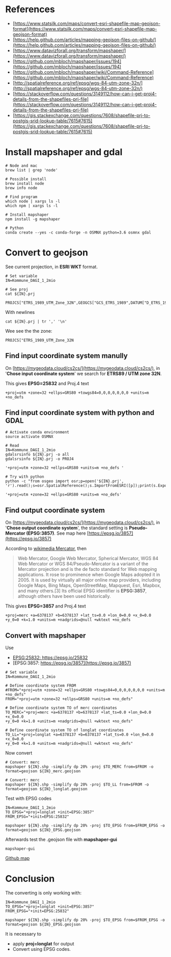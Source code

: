 # References

* [https://www.statsilk.com/maps/convert-esri-shapefile-map-geojson-format](https://www.statsilk.com/maps/convert-esri-shapefile-map-geojson-format)
* [https://help.github.com/articles/mapping-geojson-files-on-github/](https://help.github.com/articles/mapping-geojson-files-on-github/)
* [https://www.datavizforall.org/transform/mapshaper/](https://www.datavizforall.org/transform/mapshaper/)
* [https://github.com/mbloch/mapshaper/issues/194](https://github.com/mbloch/mapshaper/issues/194)
* [https://github.com/mbloch/mapshaper/wiki/Command-Reference](https://github.com/mbloch/mapshaper/wiki/Command-Reference)
* [http://spatialreference.org/ref/epsg/wgs-84-utm-zone-32n/](http://spatialreference.org/ref/epsg/wgs-84-utm-zone-32n/)
* [https://stackoverflow.com/questions/3149112/how-can-i-get-proj4-details-from-the-shapefiles-prj-file](https://stackoverflow.com/questions/3149112/how-can-i-get-proj4-details-from-the-shapefiles-prj-file)
* [https://gis.stackexchange.com/questions/7608/shapefile-prj-to-postgis-srid-lookup-table/7615#7615](https://gis.stackexchange.com/questions/7608/shapefile-prj-to-postgis-srid-lookup-table/7615#7615)


# Install mapshaper and gdal


```
# Node and mac
brew list | grep 'node'

# Possible install
brew install node
brew info node

# Find program
which node | xargs ls -l
which npm | xargs ls -l

# Install mapshaper
npm install -g mapshaper

# Python
conda create --yes -c conda-forge -n OSMNX python=3.6 osmnx gdal
```


# Convert to geojson

See current projection, in **ESRI WKT** format.

```
# Set variable
IN=Kommune_DAGI_1_2mio

# See proj
cat ${IN}.prj

PROJCS["ETRS_1989_UTM_Zone_32N",GEOGCS["GCS_ETRS_1989",DATUM["D_ETRS_1989",SPHEROID["GRS_1980",6378137.0,298.257222101]],PRIMEM["Greenwich",0.0],UNIT["Degree",0.0174532925199433]],PROJECTION["Transverse_Mercator"],PARAMETER["False_Easting",500000.0],PARAMETER["False_Northing",0.0],PARAMETER["Central_Meridian",9.0],PARAMETER["Scale_Factor",0.9996],PARAMETER["Latitude_Of_Origin",0.0],UNIT["Meter",1.0]]
```

With newlines

```
cat ${IN}.prj | tr ',' '\n'
```
Wee see the the zone:

```
PROJCS["ETRS_1989_UTM_Zone_32N
```

## Find input coordinate system manully
On [https://mygeodata.cloud/cs2cs/](https://mygeodata.cloud/cs2cs/), in '**Chose input coordinate system**' we search for **ETRS89 / UTM zone 32N**.

This gives **EPSG=25832** and Proj.4 text

```
+proj=utm +zone=32 +ellps=GRS80 +towgs84=0,0,0,0,0,0,0 +units=m +no_defs
```

## Find input coordinate system with python and GDAL

```
# Activate conda environment
source activate OSMNX

# Read
IN=Kommune_DAGI_1_2mio
gdalsrsinfo ${IN}.prj -o all
gdalsrsinfo ${IN}.prj -o PROJ4

'+proj=utm +zone=32 +ellps=GRS80 +units=m +no_defs '

# Try with python
python -c "from osgeo import osr;p=open('${IN}.prj', 'r').read();s=osr.SpatialReference();s.ImportFromESRI([p]);print(s.ExportToProj4())"

'+proj=utm +zone=32 +ellps=GRS80 +units=m +no_defs'
```

## Find output coordinate system
On [https://mygeodata.cloud/cs2cs/](https://mygeodata.cloud/cs2cs/), in '**Chose output coordinate system**', the standard setting is **Pseudo-Mercator (EPSG:3857)**. See map here [https://epsg.io/3857](https://epsg.io/3857)

According to [wikimedia Mercator](https://en.wikipedia.org/wiki/Web_Mercator), then

> Web Mercator, Google Web Mercator, Spherical Mercator, WGS 84 Web Mercator or WGS 84/Pseudo-Mercator is a variant of the Mercator projection and is the de facto standard for Web mapping applications. It rose to prominence when Google Maps adopted it in 2005. It is used by virtually all major online map providers, including Google Maps, Bing Maps, OpenStreetMap, Mapquest, Esri, Mapbox, and many others.[3] Its official EPSG identifier is **EPSG:3857**, although others have been used historically.

This gives **EPSG=3857** and Proj.4 text

```
+proj=merc +a=6378137 +b=6378137 +lat_ts=0.0 +lon_0=0.0 +x_0=0.0 +y_0=0 +k=1.0 +units=m +nadgrids=@null +wktext +no_defs
```

## Convert with mapshaper

Use 

* [EPSG:25832: https://epsg.io/25832 ](https://epsg.io/25832)
* [EPSG:3857: https://epsg.io/3857](https://epsg.io/3857)

```
# Set variable
IN=Kommune_DAGI_1_2mio

# Define coordinate system FROM
#FROM="+proj=utm +zone=32 +ellps=GRS80 +towgs84=0,0,0,0,0,0,0 +units=m +no_defs"
FROM="+proj=utm +zone=32 +ellps=GRS80 +units=m +no_defs"

# Define coordinate system TO of merc coordinates
TO_MERC="+proj=merc +a=6378137 +b=6378137 +lat_ts=0.0 +lon_0=0.0 +x_0=0.0 
+y_0=0 +k=1.0 +units=m +nadgrids=@null +wktext +no_defs"

# Define coordinate system TO of longlat coordinates
TO_LL="+proj=longlat +a=6378137 +b=6378137 +lat_ts=0.0 +lon_0=0.0 +x_0=0.0 
+y_0=0 +k=1.0 +units=m +nadgrids=@null +wktext +no_defs"
```

Now convert

```
# Convert: merc
mapshaper ${IN}.shp -simplify dp 20% -proj $TO_MERC from=$FROM -o format=geojson ${IN}_merc.geojson

# Convert: merc
mapshaper ${IN}.shp -simplify dp 20% -proj $TO_LL from=$FROM -o format=geojson ${IN}_longlat.geojson
```

Test with EPSG codes

```
IN=Kommune_DAGI_1_2mio
TO_EPSG="+proj=longlat +init=EPSG:3857"
FROM_EPSG="+init=EPSG:25832"

mapshaper ${IN}.shp -simplify dp 20% -proj $TO_EPSG from=$FROM_EPSG -o format=geojson ${IN}_EPSG.geojson
```

Afterwards test the .geojson file with **mapshaper-gui**

```
mapshaper-gui
```

[Github map](https://github.com/tlinnet/kmdvalg/tree/master/examples/Data/DAGI_Kommunal_1_2mio_kortforsyningen)

# Conclusion

The converting is only working with:

```
IN=Kommune_DAGI_1_2mio
TO_EPSG="+proj=longlat +init=EPSG:3857"
FROM_EPSG="+init=EPSG:25832"

mapshaper ${IN}.shp -simplify dp 20% -proj $TO_EPSG from=$FROM_EPSG -o format=geojson ${IN}_EPSG.geojson
```

It is necessary to

* apply **proj=longlat** for output
* Convert using EPSG codes.
